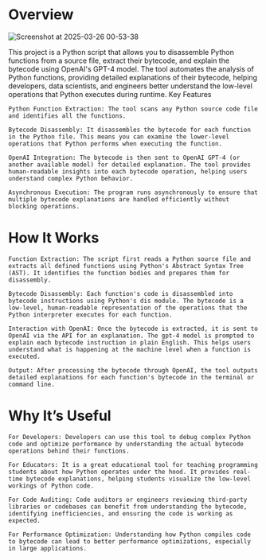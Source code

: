 # Overview

![Screenshot at 2025-03-26 00-53-38](https://github.com/user-attachments/assets/eb05b6e1-d8a1-4ba4-a75a-18a0beafecae)




This project is a Python script that allows you to disassemble Python functions from a source file, extract their bytecode, and explain the bytecode using OpenAI's GPT-4 model. The tool automates the analysis of Python functions, providing detailed explanations of their bytecode, helping developers, data scientists, and engineers better understand the low-level operations that Python executes during runtime.
Key Features

    Python Function Extraction: The tool scans any Python source code file and identifies all the functions.

    Bytecode Disassembly: It disassembles the bytecode for each function in the Python file. This means you can examine the lower-level operations that Python performs when executing the function.

    OpenAI Integration: The bytecode is then sent to OpenAI GPT-4 (or another available model) for detailed explanation. The tool provides human-readable insights into each bytecode operation, helping users understand complex Python behavior.

    Asynchronous Execution: The program runs asynchronously to ensure that multiple bytecode explanations are handled efficiently without blocking operations.

# How It Works

    Function Extraction: The script first reads a Python source file and extracts all defined functions using Python's Abstract Syntax Tree (AST). It identifies the function bodies and prepares them for disassembly.

    Bytecode Disassembly: Each function's code is disassembled into bytecode instructions using Python's dis module. The bytecode is a low-level, human-readable representation of the operations that the Python interpreter executes for each function.

    Interaction with OpenAI: Once the bytecode is extracted, it is sent to OpenAI via the API for an explanation. The gpt-4 model is prompted to explain each bytecode instruction in plain English. This helps users understand what is happening at the machine level when a function is executed.

    Output: After processing the bytecode through OpenAI, the tool outputs detailed explanations for each function's bytecode in the terminal or command line.

# Why It’s Useful

    For Developers: Developers can use this tool to debug complex Python code and optimize performance by understanding the actual bytecode operations behind their functions.

    For Educators: It is a great educational tool for teaching programming students about how Python operates under the hood. It provides real-time bytecode explanations, helping students visualize the low-level workings of Python code.

    For Code Auditing: Code auditors or engineers reviewing third-party libraries or codebases can benefit from understanding the bytecode, identifying inefficiencies, and ensuring the code is working as expected.

    For Performance Optimization: Understanding how Python compiles code to bytecode can lead to better performance optimizations, especially in large applications.

